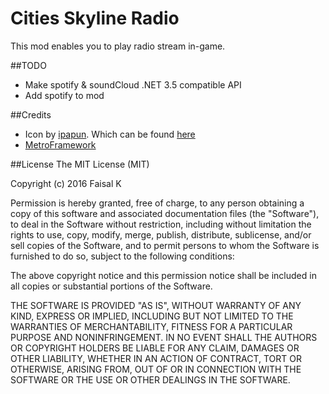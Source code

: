 # Cities Skyline Radio
This mod enables you to play radio stream in-game.

##TODO
- Make spotify & soundCloud .NET 3.5 compatible API
- Add spotify to mod

##Credits
- Icon by [ipapun](http://ipapun.deviantart.com/). Which can be found [here](http://findicons.com/icon/158437/mic?id=372347)
- [MetroFramework](http://thielj.github.io/MetroFramework)

##License
The MIT License (MIT)

Copyright (c) 2016 Faisal K

Permission is hereby granted, free of charge, to any person obtaining a copy
of this software and associated documentation files (the "Software"), to deal
in the Software without restriction, including without limitation the rights
to use, copy, modify, merge, publish, distribute, sublicense, and/or sell
copies of the Software, and to permit persons to whom the Software is
furnished to do so, subject to the following conditions:

The above copyright notice and this permission notice shall be included in all
copies or substantial portions of the Software.

THE SOFTWARE IS PROVIDED "AS IS", WITHOUT WARRANTY OF ANY KIND, EXPRESS OR
IMPLIED, INCLUDING BUT NOT LIMITED TO THE WARRANTIES OF MERCHANTABILITY,
FITNESS FOR A PARTICULAR PURPOSE AND NONINFRINGEMENT. IN NO EVENT SHALL THE
AUTHORS OR COPYRIGHT HOLDERS BE LIABLE FOR ANY CLAIM, DAMAGES OR OTHER
LIABILITY, WHETHER IN AN ACTION OF CONTRACT, TORT OR OTHERWISE, ARISING FROM,
OUT OF OR IN CONNECTION WITH THE SOFTWARE OR THE USE OR OTHER DEALINGS IN THE
SOFTWARE.
